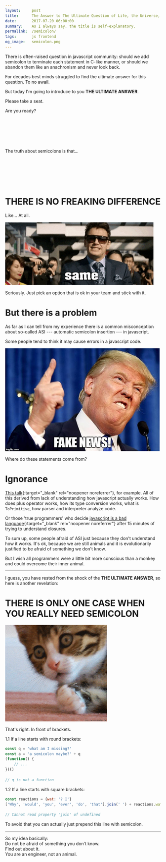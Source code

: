 ```yaml
---
layout:     post
title:      The Answer to The Ultimate Question of Life, the Universe, and Everything
date:       2017-07-20 06:00:00
summary:    As I always say, the title is self-explanatory.
permalink:  /semicolon/
tags:       js frontend
og_image:   semicolon.png
---
```


There is often-raised question in javascript community:
should we add semicolon to terminate each statement in C-like manner,
or should we abandon them like an anachronism and never look back.

For decades best minds struggled to find
the ultimate answer for this question. To&nbsp;no&nbsp;awail.

But today I'm going to introduce to you **THE ULTIMATE ANSWER**.

Please take a seat.


Are you ready?

<br>
<br>
<br>
<br>
<br>

The truth about semicolons is that...

<br>
<br>
<br>
<br>
<br>

# THERE IS NO FREAKING DIFFERENCE

Like... At all.

![Same](/images/same.gif "Same")

Seriously. Just pick an option that is ok in your team and stick with it.

# But there is a problem

As far as I can tell from my experience there is a common
misconception about so-called ASI --- automatic semicolon insertion ---
in javascript.

Some people tend to think it may cause errors in a javascript code.

![Fake news](/images/fake-news.jpg "Fake news")

Where do these statements come from?

# Ignorance

[This talk](https://www.destroyallsoftware.com/talks/wat){:target="_blank" rel="noopener noreferrer"},
for example. All of this derived from lack of understanding
how javascript actually works. How does plus operator works,
how its type conversion works, what is `ToPrimitive`, how parser and
interpreter analyze code.

Or those 'true programmers' who decide
[javascript is a bad language](https://www.google.ru/search?q=javascript+sucks){:target="_blank" rel="noopener noreferrer"}
after 15&nbsp;minutes of trying to understand closures.

To sum up, some people afraid of ASI just because they don't understand
how it works. It's ok, because we are still animals and it is
evolutionarily justified to be afraid of something we don't know.

But I wish all programmers were a little bit more conscious than a monkey and could
overcome their inner animal.

-------

I guess, you have rested from the shock of the **THE ULTIMATE ANSWER**,
so here is another revelation:

# THERE IS ONLY ONE CASE WHEN YOU REALLY NEED SEMICOLON

![Shock](/images/shock.gif "Shock")

That's right. In front of brackets.

1.1 If a line starts with round brackets:
```js
const q = 'what am I missing?'
const a = 'a semicolon maybe?' + q
(function() {
    // ...
})()

// q is not a function
```

1.2 If a line starts with square brackets:
 ```js
 const reactions = {wat: '? 🤔'}
 ['Why', 'would', 'you', 'ever', 'do', 'that'].join(' ') + reactions.wat

 // Cannot read property 'join' of undefined
 ```

To avoid that you can actually just prepend this line with semicolon.

-----------------
So my idea basically: <br>
Do not be afraid of something you don’t know.<br>
Find out about it. <br>
You are an engineer, not an animal.